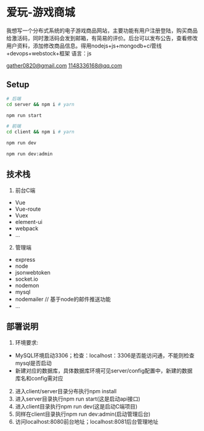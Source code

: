 # 爱玩-游戏商城
我想写一个分布式系统的电子游戏商品网站，主要功能有用户注册登陆，购买商品给激活码，同时激活码会发到邮箱，有简易的评价。后台可以发布公告，查看修改用户资料，添加修改商品信息。得用nodejs+js+mongodb+ci管线+devops+webstock+框架
语言：js

gather0820@gmail.com
1148336168@qq.com

## Setup
```bash
# 后端
cd server && npm i # yarn

npm run start

# 前端
cd client && npm i # yarn

npm run dev

npm run dev:admin
```


## 技术栈
1. 前台C端
  - Vue
  - Vue-route
  - Vuex
  - element-ui
  - webpack
  - ...
2. 管理端
  - express
  - node
  - jsonwebtoken
  - socket.io
  - nodemon
  - mysql
  - nodemailer // 基于node的邮件推送功能
  - ...

## 部署说明
1. 环境要求: 
  - MySQL环境启动3306；检查：localhost：3306是否能访问通，不能则检查mysql是否启动
  - 新建对应的数据库，具体数据库环境可见server/config配置中，新建的数据库名和config需对应
2. 进入client/server目录分布执行npm install
3. 进入server目录执行npm run start(这是启动api接口)
4. 进入client目录执行npm run dev(这是启动C端项目)
5. 同样在client目录执行npm run dev:admin(启动管理后台)
6. 访问localhost:8080前台地址；localhost:8081后台管理地址
